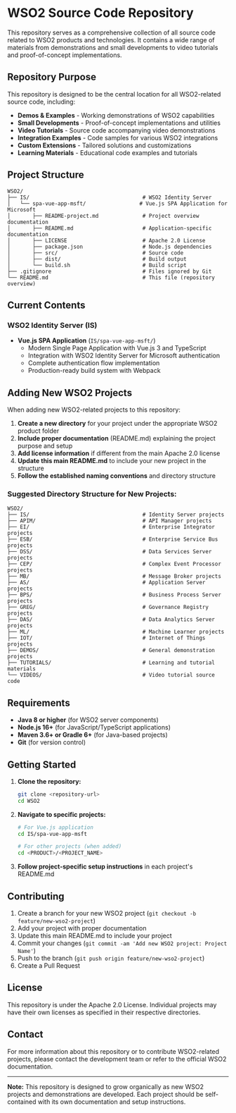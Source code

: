 # WSO2 Source Code Repository

This repository serves as a comprehensive collection of all source code related to WSO2 products and technologies. It contains a wide range of materials from demonstrations and small developments to video tutorials and proof-of-concept implementations.

## Repository Purpose

This repository is designed to be the central location for all WSO2-related source code, including:

- **Demos & Examples** - Working demonstrations of WSO2 capabilities
- **Small Developments** - Proof-of-concept implementations and utilities
- **Video Tutorials** - Source code accompanying video demonstrations
- **Integration Examples** - Code samples for various WSO2 integrations
- **Custom Extensions** - Tailored solutions and customizations
- **Learning Materials** - Educational code examples and tutorials

## Project Structure

```
WSO2/
├── IS/                                    # WSO2 Identity Server
│   └── spa-vue-app-msft/                 # Vue.js SPA Application for Microsoft
│       ├── README-project.md              # Project overview documentation
│       ├── README.md                      # Application-specific documentation
│       ├── LICENSE                        # Apache 2.0 License
│       ├── package.json                   # Node.js dependencies
│       ├── src/                           # Source code
│       ├── dist/                          # Build output
│       └── build.sh                       # Build script
├── .gitignore                             # Files ignored by Git
└── README.md                              # This file (repository overview)
```

## Current Contents

### WSO2 Identity Server (IS)
- **Vue.js SPA Application** (`IS/spa-vue-app-msft/`)
  - Modern Single Page Application with Vue.js 3 and TypeScript
  - Integration with WSO2 Identity Server for Microsoft authentication
  - Complete authentication flow implementation
  - Production-ready build system with Webpack

## Adding New WSO2 Projects

When adding new WSO2-related projects to this repository:

1. **Create a new directory** for your project under the appropriate WSO2 product folder
2. **Include proper documentation** (README.md) explaining the project purpose and setup
3. **Add license information** if different from the main Apache 2.0 license
4. **Update this main README.md** to include your new project in the structure
5. **Follow the established naming conventions** and directory structure

### Suggested Directory Structure for New Projects:
```
WSO2/
├── IS/                                    # Identity Server projects
├── APIM/                                  # API Manager projects
├── EI/                                    # Enterprise Integrator projects
├── ESB/                                   # Enterprise Service Bus projects
├── DSS/                                   # Data Services Server projects
├── CEP/                                   # Complex Event Processor projects
├── MB/                                    # Message Broker projects
├── AS/                                    # Application Server projects
├── BPS/                                   # Business Process Server projects
├── GREG/                                  # Governance Registry projects
├── DAS/                                   # Data Analytics Server projects
├── ML/                                    # Machine Learner projects
├── IOT/                                   # Internet of Things projects
├── DEMOS/                                 # General demonstration projects
├── TUTORIALS/                             # Learning and tutorial materials
└── VIDEOS/                                # Video tutorial source code
```

## Requirements

- **Java 8 or higher** (for WSO2 server components)
- **Node.js 16+** (for JavaScript/TypeScript applications)
- **Maven 3.6+ or Gradle 6+** (for Java-based projects)
- **Git** (for version control)

## Getting Started

1. **Clone the repository:**
   ```bash
   git clone <repository-url>
   cd WSO2
   ```

2. **Navigate to specific projects:**
   ```bash
   # For Vue.js application
   cd IS/spa-vue-app-msft
   
   # For other projects (when added)
   cd <PRODUCT>/<PROJECT_NAME>
   ```

3. **Follow project-specific setup instructions** in each project's README.md

## Contributing

1. Create a branch for your new WSO2 project (`git checkout -b feature/new-wso2-project`)
2. Add your project with proper documentation
3. Update this main README.md to include your project
4. Commit your changes (`git commit -am 'Add new WSO2 project: Project Name'`)
5. Push to the branch (`git push origin feature/new-wso2-project`)
6. Create a Pull Request

## License

This repository is under the Apache 2.0 License. Individual projects may have their own licenses as specified in their respective directories.

## Contact

For more information about this repository or to contribute WSO2-related projects, please contact the development team or refer to the official WSO2 documentation.

---

**Note:** This repository is designed to grow organically as new WSO2 projects and demonstrations are developed. Each project should be self-contained with its own documentation and setup instructions.
